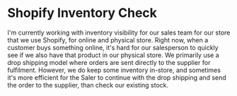 # Shopify Inventory Check

I'm currently working with inventory visibility for our sales team for our store that we use Shopify, for online and physical store. Right now, when a customer buys something online, it's hard for our salesperson to quickly see if we also have that product in our physical store. We primarily use a drop shipping model where orders are sent directly to the supplier for fulfilment. However, we do keep some inventory in-store, and sometimes it's more efficient for the Saler to continue with the drop shipping and send the order to the supplier, than check our existing stock. 
